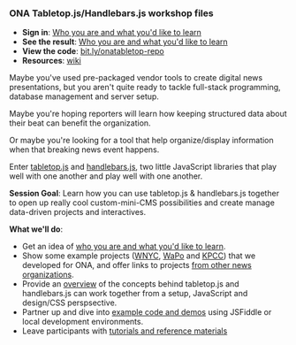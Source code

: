 ### ONA Tabletop.js/Handlebars.js workshop files

* **Sign in**: [Who you are and what you'd like to learn](http://bit.ly/onatabletop)
* **See the result**: [Who you are and what you'd like to learn](http://www.projects.chrislkeller.com/demos/ona-workshop/3-getting-more-awesome/)
* **View the code**: [bit.ly/onatabletop-repo](http://bit.ly/onatabletop-repo)
* **Resources**: [wiki](https://github.com/chrislkeller/ona-workshop/wiki)

Maybe you've used pre-packaged vendor tools to create digital news presentations, but you aren't quite ready to tackle full-stack programming, database management and server setup.

Maybe you're hoping reporters will learn how keeping structured data about their beat can benefit the organization.

Or maybe you're looking for a tool that help organize/display information when that breaking news event happens.

Enter [tabletop.js](https://github.com/jsoma/tabletop) and [handlebars.js](http://handlebarsjs.com/), two little JavaScript libraries that play well with one another and play well with one another.

**Session Goal**: Learn how you can use tabletop.js & handlebars.js together to open up really cool custom-mini-CMS possibilities and create manage data-driven projects and interactives.

**What we'll do**:

* Get an idea of [who you are and what you'd like to learn](http://bit.ly/onatabletop).
* Show some example projects ([WNYC](http://project.wnyc.org/ona-handlebars-demo/), [WaPo](http://wpona.com/) and [KPCC](http://www.projects.chrislkeller.com/demos/ona-workshop/3-getting-awesome-with-the-styles/)) that we developed for ONA, and offer links to projects [from other news organizations](https://github.com/chrislkeller/ona-workshop/wiki/Project-Examples).
* Provide an [overview](https://github.com/chrislkeller/ona-workshop/wiki/Getting-Started) of the concepts behind tabletop.js and handlebars.js can work together from a setup, JavaScript and design/CSS perspsective.
* Partner up and dive into [example code and demos](https://github.com/chrislkeller/ona-workshop/wiki/Links-to-Demos) using JSFiddle or local development environments.
* Leave participants with [tutorials and reference materials](https://github.com/chrislkeller/ona-workshop/wiki/Tutorials-and-Reference)